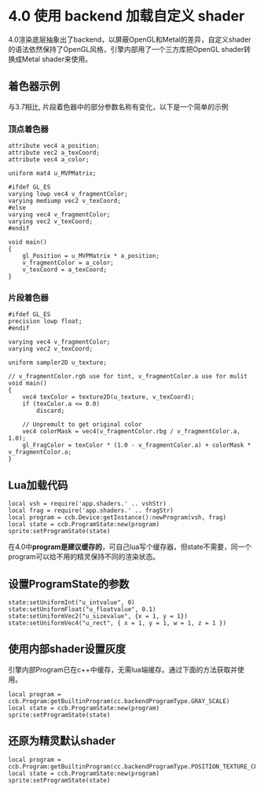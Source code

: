 # 4.0 使用 backend 加载自定义 shader

4.0渲染底层抽象出了backend，以屏蔽OpenGL和Metal的差异，自定义shader的语法依然保持了OpenGL风格，引擎内部用了一个三方库把OpenGL shader转换成Metal shader来使用。


## 着色器示例

与3.7相比, 片段着色器中的部分参数名称有变化，以下是一个简单的示例 

### 顶点着色器

```
attribute vec4 a_position;
attribute vec2 a_texCoord;
attribute vec4 a_color;

uniform mat4 u_MVPMatrix;

#ifdef GL_ES
varying lowp vec4 v_fragmentColor;
varying mediump vec2 v_texCoord;
#else
varying vec4 v_fragmentColor;
varying vec2 v_texCoord;
#endif

void main()
{
    gl_Position = u_MVPMatrix * a_position;
    v_fragmentColor = a_color;
    v_texCoord = a_texCoord;
}
```

### 片段着色器

```
#ifdef GL_ES
precision lowp float;
#endif

varying vec4 v_fragmentColor;
varying vec2 v_texCoord;

uniform sampler2D u_texture;

// v_fragmentColor.rgb use for tint, v_fragmentColor.a use for mulit
void main()
{
	vec4 texColor = texture2D(u_texture, v_texCoord);
	if (texColor.a <= 0.0)
		discard;

	// Unpremult to get original color
	vec4 colorMask = vec4(v_fragmentColor.rbg / v_fragmentColor.a, 1.0);
	gl_FragColor = texColor * (1.0 - v_fragmentColor.a) + colorMask * v_fragmentColor.a;
}
```

## Lua加载代码

```
local vsh = require('app.shaders.' .. vshStr)
local frag = require('app.shaders.' .. fragStr)
local program = ccb.Device:getInstance():newProgram(vsh, frag)
local state = ccb.ProgramState:new(program)
sprite:setProgramState(state)
```

在4.0中**program是建议缓存的**，可自己lua写个缓存器，但state不需要，同一个program可以给不用的精灵保持不同的渲染状态。

## 设置ProgramState的参数

```
state:setUniformInt("u_intvalue", 0)
state:setUniformFloat("u_floatvalue", 0.1)
state:setUniformVec2("u_sizevalue", {x = 1, y = 1})
state:setUniformVec4("u_rect", { x = 1, y = 1, w = 1, z = 1 })
```

## 使用内部shader设置灰度

引擎内部Program已在c++中缓存，无需lua端缓存。通过下面的方法获取并使用。

```
local program = ccb.Program:getBuiltinProgram(cc.backendProgramType.GRAY_SCALE)
local state = ccb.ProgramState:new(program)
sprite:setProgramState(state)
```

## 还原为精灵默认shader

```
local program = ccb.Program:getBuiltinProgram(cc.backendProgramType.POSITION_TEXTURE_COLOR)
local state = ccb.ProgramState:new(program)
sprite:setProgramState(state)
```